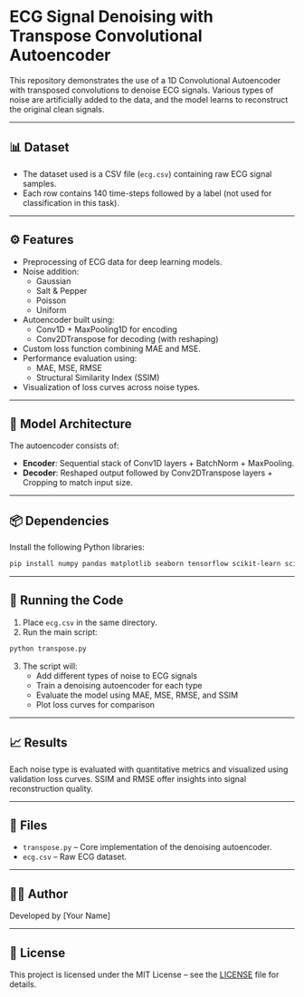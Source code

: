 # ECG Signal Denoising with Transpose Convolutional Autoencoder

This repository demonstrates the use of a 1D Convolutional Autoencoder with transposed convolutions to denoise ECG signals. Various types of noise are artificially added to the data, and the model learns to reconstruct the original clean signals.

---

## 📊 Dataset

- The dataset used is a CSV file (`ecg.csv`) containing raw ECG signal samples.
- Each row contains 140 time-steps followed by a label (not used for classification in this task).

---

## ⚙️ Features

- Preprocessing of ECG data for deep learning models.
- Noise addition:
  - Gaussian
  - Salt & Pepper
  - Poisson
  - Uniform
- Autoencoder built using:
  - Conv1D + MaxPooling1D for encoding
  - Conv2DTranspose for decoding (with reshaping)
- Custom loss function combining MAE and MSE.
- Performance evaluation using:
  - MAE, MSE, RMSE
  - Structural Similarity Index (SSIM)
- Visualization of loss curves across noise types.

---

## 🧠 Model Architecture

The autoencoder consists of:
- **Encoder**: Sequential stack of Conv1D layers + BatchNorm + MaxPooling.
- **Decoder**: Reshaped output followed by Conv2DTranspose layers + Cropping to match input size.

---

## 📦 Dependencies

Install the following Python libraries:

```bash
pip install numpy pandas matplotlib seaborn tensorflow scikit-learn scikit-image
```

---

## 🚀 Running the Code

1. Place `ecg.csv` in the same directory.
2. Run the main script:

```bash
python transpose.py
```

3. The script will:
   - Add different types of noise to ECG signals
   - Train a denoising autoencoder for each type
   - Evaluate the model using MAE, MSE, RMSE, and SSIM
   - Plot loss curves for comparison

---

## 📈 Results

Each noise type is evaluated with quantitative metrics and visualized using validation loss curves. SSIM and RMSE offer insights into signal reconstruction quality.

---

## 📂 Files

- `transpose.py` – Core implementation of the denoising autoencoder.
- `ecg.csv` – Raw ECG dataset.

---

## 🧑‍💻 Author

Developed by [Your Name]

---

## 📄 License

This project is licensed under the MIT License – see the [LICENSE](LICENSE) file for details.